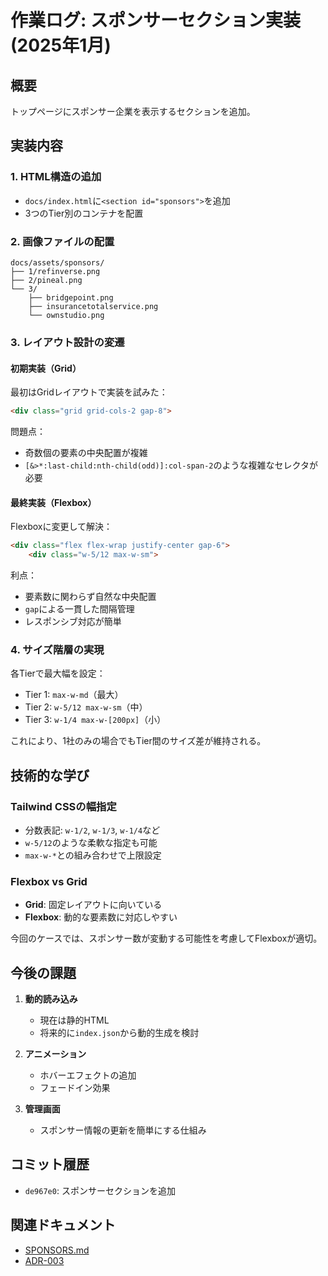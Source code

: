 # 作業ログ: スポンサーセクション実装 (2025年1月)

## 概要
トップページにスポンサー企業を表示するセクションを追加。

## 実装内容

### 1. HTML構造の追加
- `docs/index.html`に`<section id="sponsors">`を追加
- 3つのTier別のコンテナを配置

### 2. 画像ファイルの配置
```
docs/assets/sponsors/
├── 1/refinverse.png
├── 2/pineal.png
└── 3/
    ├── bridgepoint.png
    ├── insurancetotalservice.png
    └── ownstudio.png
```

### 3. レイアウト設計の変遷

#### 初期実装（Grid）
最初はGridレイアウトで実装を試みた：
```html
<div class="grid grid-cols-2 gap-8">
```

問題点：
- 奇数個の要素の中央配置が複雑
- `[&>*:last-child:nth-child(odd)]:col-span-2`のような複雑なセレクタが必要

#### 最終実装（Flexbox）
Flexboxに変更して解決：
```html
<div class="flex flex-wrap justify-center gap-6">
    <div class="w-5/12 max-w-sm">
```

利点：
- 要素数に関わらず自然な中央配置
- `gap`による一貫した間隔管理
- レスポンシブ対応が簡単

### 4. サイズ階層の実現
各Tierで最大幅を設定：
- Tier 1: `max-w-md`（最大）
- Tier 2: `w-5/12 max-w-sm`（中）
- Tier 3: `w-1/4 max-w-[200px]`（小）

これにより、1社のみの場合でもTier間のサイズ差が維持される。

## 技術的な学び

### Tailwind CSSの幅指定
- 分数表記: `w-1/2`, `w-1/3`, `w-1/4`など
- `w-5/12`のような柔軟な指定も可能
- `max-w-*`との組み合わせで上限設定

### Flexbox vs Grid
- **Grid**: 固定レイアウトに向いている
- **Flexbox**: 動的な要素数に対応しやすい

今回のケースでは、スポンサー数が変動する可能性を考慮してFlexboxが適切。

## 今後の課題

1. **動的読み込み**
   - 現在は静的HTML
   - 将来的に`index.json`から動的生成を検討

2. **アニメーション**
   - ホバーエフェクトの追加
   - フェードイン効果

3. **管理画面**
   - スポンサー情報の更新を簡単にする仕組み

## コミット履歴
- `de967e0`: スポンサーセクションを追加

## 関連ドキュメント
- [SPONSORS.md](/knowledge/01-requirements/functional/pages/SPONSORS.md)
- [ADR-003](/knowledge/06-decisions/003-sponsor-section-layout.md)